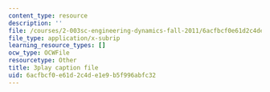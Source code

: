 ```yaml
---
content_type: resource
description: ''
file: /courses/2-003sc-engineering-dynamics-fall-2011/6acfbcf0e61d2c4de1e9b5f996abfc32_GUvoVvXwoOQ.srt
file_type: application/x-subrip
learning_resource_types: []
ocw_type: OCWFile
resourcetype: Other
title: 3play caption file
uid: 6acfbcf0-e61d-2c4d-e1e9-b5f996abfc32
---
```

